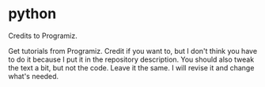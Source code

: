# python
Credits to Programiz.

Get tutorials from Programiz. Credit if you want to, but I don't think you have to do it because I put it in the repository description.
You should also tweak the text a bit, but not the code. Leave it the same. I will revise it and change what's needed.

